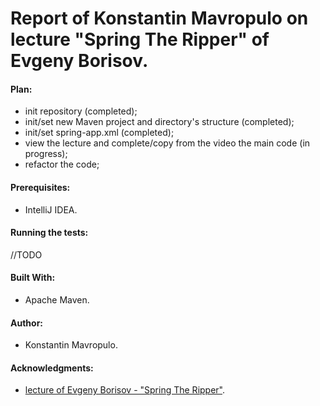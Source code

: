 Report of Konstantin Mavropulo on lecture "Spring The Ripper" of Evgeny Borisov.
================================================================================

#### Plan:
- init repository (completed);
- init/set new Maven project and directory's structure (completed);
- init/set spring-app.xml (completed);
- view the lecture and complete/copy from the video the main code (in progress);
- refactor the code;

#### Prerequisites:
- IntelliJ IDEA.

#### Running the tests:
//TODO

#### Built With:
- Apache Maven.

#### Author:
- Konstantin Mavropulo.

#### Acknowledgments:
- [lecture of Evgeny Borisov - "Spring The Ripper"](https://www.youtube.com/watch?v=BmBr5diz8WA).